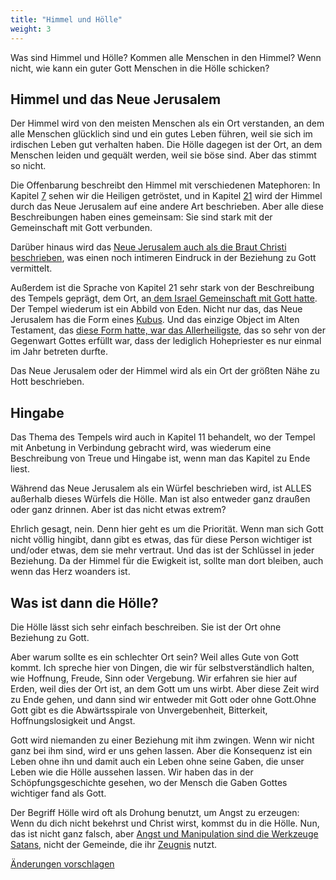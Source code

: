 ```yaml
---
title: "Himmel und Hölle"
weight: 3
---
```



Was sind Himmel und Hölle? Kommen alle Menschen in den Himmel? Wenn nicht, wie kann ein guter Gott Menschen in die Hölle schicken?


## Himmel und das Neue Jerusalem

<a name="2f63"></a>
Der Himmel wird von den meisten Menschen als ein Ort verstanden, an dem alle Menschen glücklich sind und ein gutes Leben führen, weil sie sich im irdischen Leben gut verhalten haben. Die Hölle dagegen ist der Ort, an dem Menschen leiden und gequält werden, weil sie böse sind. Aber das stimmt so nicht.

Die Offenbarung beschreibt den Himmel mit verschiedenen Matephoren: In Kapitel [7](https://www.bibleserver.com/SLT/Offenbarung7%2C9-17) sehen wir die Heiligen getröstet, und in Kapitel [21](https://www.bibleserver.com/SLT/Offenbarung21) wird der Himmel durch das Neue Jerusalem auf eine andere Art beschrieben. Aber alle diese Beschreibungen haben eines gemeinsam: Sie sind stark mit der Gemeinschaft mit Gott verbunden.

Darüber hinaus wird das [Neue Jerusalem auch als die Braut Christi beschrieben](https://www.bibleserver.com/SLT/Offenbarung21%2C2), was einen noch intimeren Eindruck in der Beziehung zu Gott vermittelt.

Außerdem ist die Sprache von Kapitel 21 sehr stark von der Beschreibung des Tempels geprägt, dem Ort, an[ dem Israel Gemeinschaft mit Gott hatte](../../../bible/keyword/expl/the-temple-and-the-presence-of-god). Der Tempel wiederum ist ein Abbild von Eden. Nicht nur das, das Neue Jerusalem has die Form eines [Kubus](https://www.bibleserver.com/SLT/Offenbarung21%2C16). Und das einzige Object im Alten Testament, das [diese Form hatte, war das Allerheiligste](https://www.bibleserver.com/SLT/2.Chronik3%2C8), das so sehr von der Gegenwart Gottes erfüllt war, dass der lediglich Hohepriester es nur einmal im Jahr betreten durfte.

Das Neue Jerusalem oder der Himmel wird als ein Ort der größten Nähe zu Hott beschrieben.


## Hingabe

<a name="477f"></a>
Das Thema des Tempels wird auch in Kapitel 11 behandelt, wo der Tempel mit Anbetung in Verbindung gebracht wird, was wiederum eine Beschreibung von Treue und Hingabe ist, wenn man das Kapitel zu Ende liest.

Während das Neue Jerusalem als ein Würfel beschrieben wird, ist ALLES außerhalb dieses Würfels die Hölle. Man ist also entweder ganz draußen oder ganz drinnen. Aber ist das nicht etwas extrem?

Ehrlich gesagt, nein. Denn hier geht es um die Priorität. Wenn man sich Gott nicht völlig hingibt, dann gibt es etwas, das für diese Person wichtiger ist und/oder etwas, dem sie mehr vertraut. Und das ist der Schlüssel in jeder Beziehung. Da der Himmel für die Ewigkeit ist, sollte man dort bleiben, auch wenn das Herz woanders ist.


## Was ist dann die Hölle?

<a name="2be6"></a>
Die Hölle lässt sich sehr einfach beschreiben. Sie ist der Ort ohne Beziehung zu Gott.

Aber warum sollte es ein schlechter Ort sein? Weil alles Gute von Gott kommt. Ich spreche hier von Dingen, die wir für selbstverständlich halten, wie Hoffnung, Freude, Sinn oder Vergebung. Wir erfahren sie hier auf Erden, weil dies der Ort ist, an dem Gott um uns wirbt. Aber diese Zeit wird zu Ende gehen, und dann sind wir entweder mit Gott oder ohne Gott.Ohne Gott gibt es die Abwärtsspirale von Unvergebenheit, Bitterkeit, Hoffnungslosigkeit und Angst.

Gott wird niemanden zu einer Beziehung mit ihm zwingen. Wenn wir nicht ganz bei ihm sind, wird er uns gehen lassen. Aber die Konsequenz ist ein Leben ohne ihn und damit auch ein Leben ohne seine Gaben, die unser Leben wie die Hölle aussehen lassen. Wir haben das in der Schöpfungsgeschichte gesehen, wo der Mensch die Gaben Gottes wichtiger fand als Gott.

Der Begriff Hölle wird oft als Drohung benutzt, um Angst zu erzeugen: Wenn du dich nicht bekehrst und Christ wirst, kommst du in die Hölle. Nun, das ist nicht ganz falsch, aber [Angst und Manipulation sind die Werkzeuge Satans,](../../../content/beasts/expl/the-nature-of-the-beast-in-the-book-of-revelation) nicht der Gemeinde, die ihr [Zeugnis](../../../topics/power/short/the-power-of-testimony) nutzt.




[Änderungen vorschlagen](https://github.com/revelation-today/revelation-today/blob/main/exampleSite/content/docs/content/paradise/expl/heaven-and-hell.de.md)
